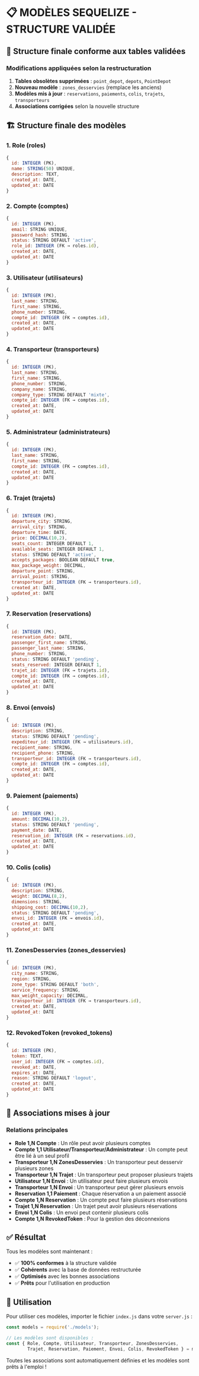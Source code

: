 # 📋 MODÈLES SEQUELIZE - STRUCTURE VALIDÉE

## 🎯 **Structure finale conforme aux tables validées**

### **Modifications appliquées selon la restructuration**

1. **Tables obsolètes supprimées** : `point_depot`, `depots`, `PointDepot`
2. **Nouveau modèle** : `zones_desservies` (remplace les anciens)
3. **Modèles mis à jour** : `reservations`, `paiements`, `colis`, `trajets`, `transporteurs`
4. **Associations corrigées** selon la nouvelle structure

## 🏗️ **Structure finale des modèles**

### **1. Role (roles)**
```javascript
{
  id: INTEGER (PK),
  name: STRING(50) UNIQUE,
  description: TEXT,
  created_at: DATE,
  updated_at: DATE
}
```

### **2. Compte (comptes)**
```javascript
{
  id: INTEGER (PK),
  email: STRING UNIQUE,
  password_hash: STRING,
  status: STRING DEFAULT 'active',
  role_id: INTEGER (FK → roles.id),
  created_at: DATE,
  updated_at: DATE
}
```

### **3. Utilisateur (utilisateurs)**
```javascript
{
  id: INTEGER (PK),
  last_name: STRING,
  first_name: STRING,
  phone_number: STRING,
  compte_id: INTEGER (FK → comptes.id),
  created_at: DATE,
  updated_at: DATE
}
```

### **4. Transporteur (transporteurs)**
```javascript
{
  id: INTEGER (PK),
  last_name: STRING,
  first_name: STRING,
  phone_number: STRING,
  company_name: STRING,
  company_type: STRING DEFAULT 'mixte',
  compte_id: INTEGER (FK → comptes.id),
  created_at: DATE,
  updated_at: DATE
}
```

### **5. Administrateur (administrateurs)**
```javascript
{
  id: INTEGER (PK),
  last_name: STRING,
  first_name: STRING,
  compte_id: INTEGER (FK → comptes.id),
  created_at: DATE,
  updated_at: DATE
}
```

### **6. Trajet (trajets)**
```javascript
{
  id: INTEGER (PK),
  departure_city: STRING,
  arrival_city: STRING,
  departure_time: DATE,
  price: DECIMAL(10,2),
  seats_count: INTEGER DEFAULT 1,
  available_seats: INTEGER DEFAULT 1,
  status: STRING DEFAULT 'active',
  accepts_packages: BOOLEAN DEFAULT true,
  max_package_weight: DECIMAL,
  departure_point: STRING,
  arrival_point: STRING,
  transporteur_id: INTEGER (FK → transporteurs.id),
  created_at: DATE,
  updated_at: DATE
}
```

### **7. Reservation (reservations)**
```javascript
{
  id: INTEGER (PK),
  reservation_date: DATE,
  passenger_first_name: STRING,
  passenger_last_name: STRING,
  phone_number: STRING,
  status: STRING DEFAULT 'pending',
  seats_reserved: INTEGER DEFAULT 1,
  trajet_id: INTEGER (FK → trajets.id),
  compte_id: INTEGER (FK → comptes.id),
  created_at: DATE,
  updated_at: DATE
}
```

### **8. Envoi (envois)**
```javascript
{
  id: INTEGER (PK),
  description: STRING,
  status: STRING DEFAULT 'pending',
  expediteur_id: INTEGER (FK → utilisateurs.id),
  recipient_name: STRING,
  recipient_phone: STRING,
  transporteur_id: INTEGER (FK → transporteurs.id),
  compte_id: INTEGER (FK → comptes.id),
  created_at: DATE,
  updated_at: DATE
}
```

### **9. Paiement (paiements)**
```javascript
{
  id: INTEGER (PK),
  amount: DECIMAL(10,2),
  status: STRING DEFAULT 'pending',
  payment_date: DATE,
  reservation_id: INTEGER (FK → reservations.id),
  created_at: DATE,
  updated_at: DATE
}
```

### **10. Colis (colis)**
```javascript
{
  id: INTEGER (PK),
  description: STRING,
  weight: DECIMAL(8,2),
  dimensions: STRING,
  shipping_cost: DECIMAL(10,2),
  status: STRING DEFAULT 'pending',
  envoi_id: INTEGER (FK → envois.id),
  created_at: DATE,
  updated_at: DATE
}
```

### **11. ZonesDesservies (zones_desservies)**
```javascript
{
  id: INTEGER (PK),
  city_name: STRING,
  region: STRING,
  zone_type: STRING DEFAULT 'both',
  service_frequency: STRING,
  max_weight_capacity: DECIMAL,
  transporteur_id: INTEGER (FK → transporteurs.id),
  created_at: DATE,
  updated_at: DATE
}
```

### **12. RevokedToken (revoked_tokens)**
```javascript
{
  id: INTEGER (PK),
  token: TEXT,
  user_id: INTEGER (FK → comptes.id),
  revoked_at: DATE,
  expires_at: DATE,
  reason: STRING DEFAULT 'logout',
  created_at: DATE,
  updated_at: DATE
}
```

## 🔗 **Associations mises à jour**

### **Relations principales**
- **Role 1,N Compte** : Un rôle peut avoir plusieurs comptes
- **Compte 1,1 Utilisateur/Transporteur/Administrateur** : Un compte peut être lié à un seul profil
- **Transporteur 1,N ZonesDesservies** : Un transporteur peut desservir plusieurs zones
- **Transporteur 1,N Trajet** : Un transporteur peut proposer plusieurs trajets
- **Utilisateur 1,N Envoi** : Un utilisateur peut faire plusieurs envois
- **Transporteur 1,N Envoi** : Un transporteur peut gérer plusieurs envois
- **Reservation 1,1 Paiement** : Chaque réservation a un paiement associé
- **Compte 1,N Reservation** : Un compte peut faire plusieurs réservations
- **Trajet 1,N Reservation** : Un trajet peut avoir plusieurs réservations
- **Envoi 1,N Colis** : Un envoi peut contenir plusieurs colis
- **Compte 1,N RevokedToken** : Pour la gestion des déconnexions

## ✅ **Résultat**

Tous les modèles sont maintenant :
- ✅ **100% conformes** à la structure validée
- ✅ **Cohérents** avec la base de données restructurée
- ✅ **Optimisés** avec les bonnes associations
- ✅ **Prêts** pour l'utilisation en production

## 🚀 **Utilisation**

Pour utiliser ces modèles, importer le fichier `index.js` dans votre `server.js` :

```javascript
const models = require('./models');

// Les modèles sont disponibles :
const { Role, Compte, Utilisateur, Transporteur, ZonesDesservies, 
        Trajet, Reservation, Paiement, Envoi, Colis, RevokedToken } = models;
```

Toutes les associations sont automatiquement définies et les modèles sont prêts à l'emploi ! 